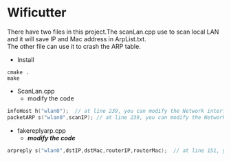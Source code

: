 # Wificutter
There have two files in this project.The scanLan.cpp use to scan local LAN and it will save IP and Mac address in ArpList.txt.    
The other file can use it to crash the ARP table.    

* Install
````shell
cmake . 
make
````

* ScanLan.cpp
    * modify the code    
````cpp
infoHost h("wlan0");  // at line 239, you can modify the Network interface
packetARP s("wlan0",scanIP); // at line 239, you can modify the Network interface
````

* fakereplyarp.cpp
    * ***modify the code***      
```cpp
arpreply s("wlan0",dstIP,dstMac,routerIP,routerMac);  // at line 151, you can modify the Network interface at first parameter.
```

